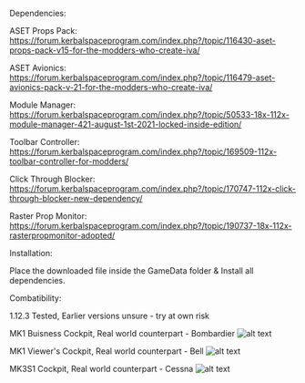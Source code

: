 Dependencies:

ASET Props Pack: https://forum.kerbalspaceprogram.com/index.php?/topic/116430-aset-props-pack-v15-for-the-modders-who-create-iva/

ASET Avionics: https://forum.kerbalspaceprogram.com/index.php?/topic/116479-aset-avionics-pack-v-21-for-the-modders-who-create-iva/

Module Manager: https://forum.kerbalspaceprogram.com/index.php?/topic/50533-18x-112x-module-manager-421-august-1st-2021-locked-inside-edition/

Toolbar Controller: https://forum.kerbalspaceprogram.com/index.php?/topic/169509-112x-toolbar-controller-for-modders/

Click Through Blocker: https://forum.kerbalspaceprogram.com/index.php?/topic/170747-112x-click-through-blocker-new-dependency/

Raster Prop Monitor: https://forum.kerbalspaceprogram.com/index.php?/topic/190737-18x-112x-rasterpropmonitor-adopted/ ⠀ ⠀ ⠀ ⠀ ⠀ ⠀ ⠀ ⠀ ⠀ ⠀ 

Installation:

Place the downloaded file inside the GameData folder & Install all dependencies.

Combatibility:

1.12.3 Tested, Earlier versions unsure - try at own risk


MK1 Buisness Cockpit, Real world counterpart - Bombardier
![alt text](https://i.imgur.com/XBcKHPB.png)

MK1 Viewer's Cockpit, Real world counterpart - Bell
![alt text](https://i.imgur.com/4qWP5yT.png)

MK3S1 Cockpit, Real world counterpart - Cessna
![alt text](https://i.imgur.com/FVce4eP.png)
